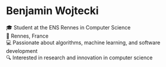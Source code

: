 # Benjamin Wojtecki  
🎓 Student at the ENS Rennes in Computer Science  
📍 Rennes, France  
💻 Passionate about algorithms, machine learning, and software development  
🔍 Interested in research and innovation in computer science  
